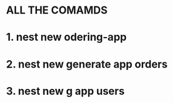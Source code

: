 #   ALL THE COMAMDS

# 1. nest new odering-app
# 2. nest new generate app orders
# 3. nest new g app users